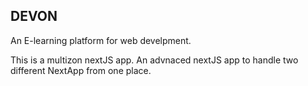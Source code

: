 ## DEVON

An E-learning platform for web develpment.

This is a multizon nextJS app. An advnaced nextJS app to handle two different NextApp from one place.
